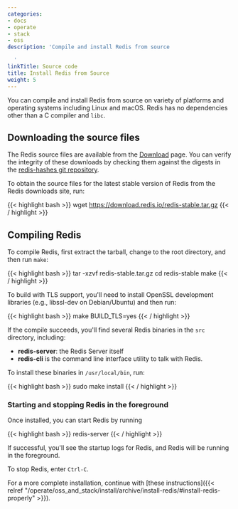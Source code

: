 ```yaml
---
categories:
- docs
- operate
- stack
- oss
description: 'Compile and install Redis from source

  '
linkTitle: Source code
title: Install Redis from Source
weight: 5
---
```


You can compile and install Redis from source on variety of platforms and operating systems including Linux and macOS. Redis has no dependencies other than a C  compiler and `libc`.

## Downloading the source files

The Redis source files are available from the [Download](https://redis.io/downloads) page. You can verify the integrity of these downloads by checking them against the digests in the [redis-hashes git repository](https://github.com/redis/redis-hashes).

To obtain the source files for the latest stable version of Redis from the Redis downloads site, run:

{{< highlight bash >}}
wget https://download.redis.io/redis-stable.tar.gz
{{< / highlight >}}

## Compiling Redis

To compile Redis, first extract the tarball, change to the root directory, and then run `make`:

{{< highlight bash >}}
tar -xzvf redis-stable.tar.gz
cd redis-stable
make
{{< / highlight >}}

To build with TLS support, you'll need to install OpenSSL development libraries (e.g., libssl-dev on Debian/Ubuntu) and then run:

{{< highlight bash >}}
make BUILD_TLS=yes
{{< / highlight >}}

If the compile succeeds, you'll find several Redis binaries in the `src` directory, including:

* **redis-server**: the Redis Server itself
* **redis-cli** is the command line interface utility to talk with Redis.

To install these binaries in `/usr/local/bin`, run:

{{< highlight bash  >}}
sudo make install
{{< / highlight >}}

### Starting and stopping Redis in the foreground

Once installed, you can start Redis by running

{{< highlight bash  >}}
redis-server
{{< / highlight >}}

If successful, you'll see the startup logs for Redis, and Redis will be running in the foreground.

To stop Redis, enter `Ctrl-C`.

For a more complete installation, continue with [these instructions]({{< relref "/operate/oss_and_stack/install/archive/install-redis/#install-redis-properly" >}}).
